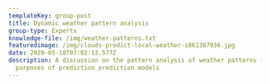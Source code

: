 ```yaml
---
templateKey: group-post
title: Dynamic weather pattern analysis
group-type: Experts
knowledge-file: /img/weather-patterns.txt
featuredimage: /img/clouds-predict-local-weather-i861387936.jpg
date: 2020-05-18T07:02:13.577Z
description: A discussion on the pattern analysis of weather patterns for the
  purposes of prediction prediction models
---
```

